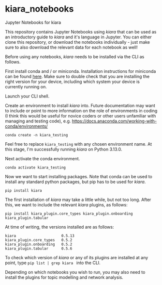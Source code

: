 # kiara_notebooks
Jupyter Notebooks for kiara

This repository contains Jupyter Notebooks using <i>kiara</i> that can be used as an introductory guide to <i>kiara</i> and it's language in Jupyter. You can either clone this repository, or download the notebooks individually - just make sure to also download the relevant data for each notebook as well!

Before using any notebooks, <i>kiara</i> needs to be installed via the CLI as follows.

First install conda and / or miniconda. Installation instructions for miniconda can be found [here](https://docs.anaconda.com/miniconda/). Make sure to double check that you are installing the right version for your device, including which system your device is currently running on. 

Launch your CLI shell.

Create an environment to install <i>kiara</i> into. Future documentation may want to include or point to more information on the role of environments in coding (I think this would be useful for novice coders or other users unfamiliar with managing and testing code), e.g. https://docs.anaconda.com/working-with-conda/environments/

```
conda create -n kiara_testing
```

Feel free to replace `kiara_testing` with any chosen environment name. At this stage, I'm successfully running <i>kiara</i> on Python 3.13.0.

Next activate the conda environment.

```
conda activate kiara_testing
```

Now we want to start installing packages. Note that conda can be used to install any standard python packages, but pip has to be used for <i>kiara</i>.

```
pip install kiara
```

The first installation of <i>kiara</i> may take a little while, but not too long. After this, we want to include the relevant <i>kiara</i> plugins, as follows:

```
pip install kiara_plugin.core_types kiara_plugin.onboarding kiara_plugin.tabular
```

At time of writing, the versions installed are as follows:

```
kiara                     0.5.13
kiara_plugin.core_types   0.5.2
kiara_plugin.onboarding   0.5.2
kiara_plugin.tabular      0.5.6
```

To check which version of <i>kiara</i> or any of its plugins are installed at any point, type ```pip list | grep kiara ``` into the CLI.

Depending on which notebooks you wish to run, you may also need to install the plugins for topic modelling and network analysis.
